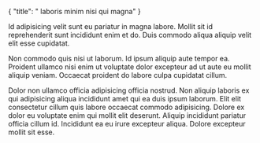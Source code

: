 {
  "title": " laboris minim nisi qui magna"
}

Id adipisicing velit sunt eu pariatur in magna labore. Mollit sit id reprehenderit sunt incididunt enim et do. Duis commodo aliqua aliquip velit elit esse cupidatat.

Non commodo quis nisi ut laborum. Id ipsum aliquip aute tempor ea. Proident ullamco nisi enim ut voluptate dolor excepteur ad ut aute eu mollit aliquip veniam. Occaecat proident do labore culpa cupidatat cillum.

Dolor non ullamco officia adipisicing officia nostrud. Non aliquip laboris ex qui adipisicing aliqua incididunt amet qui ea duis ipsum laborum. Elit elit consectetur cillum quis labore occaecat commodo adipisicing. Dolore ex dolor eu voluptate enim qui mollit elit deserunt. Aliquip incididunt pariatur officia cillum id. Incididunt ea eu irure excepteur aliqua. Dolore excepteur mollit sit esse.